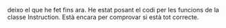 deixo el que he fet fins ara. He estat posant el codi per les funcions de la classe Instruction.
Està encara per comprovar si està tot correcte. 
